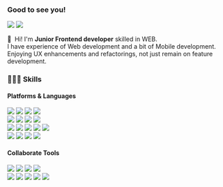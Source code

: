 ### Good to see you!

<p>
  <a href="https://velog.io/@damin1025" target="_blank"><img src="https://img.shields.io/badge/Velog-20C997?style=flat-square&logo=Velog&logoColor=white"/></a>
  <a href="https://www.linkedin.com/in/damin-kim/" target="_blank"><img src="https://img.shields.io/badge/Damin Kim-0A66C2?style=flat-square&logo=Linkedin&logoColor=white"/></a>
</p>

<p>
  👋&nbsp; Hi! I'm <b>Junior Frontend developer</b> skilled in WEB.<br/>
  I have experience of Web development and a bit of Mobile development.<br/>
  Enjoying UX enhancements and refactorings, not just remain on feature development.
</p>

### 👩🏼‍💻 Skills
#### Platforms & Languages
<p>
  <img src="https://img.shields.io/badge/Python-3776AB?style=flat-square&logo=Python&logoColor=white"/>
  <img src="https://img.shields.io/badge/JavaScript-F7DF1E?style=flat-square&logo=JavaScript&logoColor=black"/>
  <img src="https://img.shields.io/badge/TypeScript-3178C6?style=flat-square&logo=TypeScript&logoColor=white"/>
  <img src="https://img.shields.io/badge/styled--components-DB7093?style=flat-square&logo=styled-components&logoColor=white"/></br>
  <img src="https://img.shields.io/badge/React-61DAFB?style=flat-square&logo=React&logoColor=black"/>
  <img src="https://img.shields.io/badge/ReactNative-61DAFB?style=flat-square&logo=React&logoColor=black"/>
  <img src="https://img.shields.io/badge/Gatsby-663399?style=flat-square&logo=Gatsby&logoColor=white"/>
  <img src="https://img.shields.io/badge/Node.js-339933?style=flat-square&logo=Node.js&logoColor=white"/></br>
  <img src="https://img.shields.io/badge/webpack-%238DD6F9.svg?style=flat-square&logo=webpack&logoColor=black"/>
  <img src="https://img.shields.io/badge/MySQL-4479A1?style=flat-square&logo=MySQL&logoColor=white"/>
  <img src="https://img.shields.io/badge/graphql-E10098?style=flat-square&logo=graphql&logoColor=white"/>
  <img src="https://img.shields.io/badge/NGINX-009639?style=flat-square&logo=NGINX&logoColor=white"/>
  <img src="https://img.shields.io/badge/Selenium-43B02A?style=flat-square&logo=Selenium&logoColor=white"/></br>
  <img src="https://img.shields.io/badge/AWS S3-569A31?style=flat-square&logo=Amazon S3&logoColor=white"/>
  <img src="https://img.shields.io/badge/AWS EC2-FF9900?style=flat-square&logo=Amazon EC2&logoColor=black"/>
  <img src="https://img.shields.io/badge/githubpages-222222?style=flat-square&logo=githubpages&logoColor=white"/>
  <img src="https://img.shields.io/badge/Firebase-039BE5?style=flat-square&logo=Firebase&logoColor=black"/>

</p>

#### Collaborate Tools
<p>
  <img src="https://img.shields.io/badge/Chat-00AC47?style=flat-square&logo=Google Chat&logoColor=white"/>
  <img src="https://img.shields.io/badge/Git-F05032?style=flat-square&logo=Git&logoColor=white"/> 
  <img src="https://img.shields.io/badge/GitHub-181717?style=flat-square&logo=GitHub&logoColor=white"/>
  <img src="https://img.shields.io/badge/Redmine-B32024?style=flat-square&logo=Redmine&logoColor=white"/></br>
  <img src="https://img.shields.io/badge/VSC-007ACC?style=flat-square&logo=Visual Studio Code&logoColor=white"/>
  <img src="https://img.shields.io/badge/IntelliJ-000000?style=flat-square&logo=IntelliJ IDEA&logoColor=white"/>
  <img src="https://img.shields.io/badge/Eclipse-2C2255?style=flat-square&logo=Eclipse IDE&logoColor=white"/>
  <img src="https://img.shields.io/badge/Android%20Studio-3DDC84.svg?style=flat-square&logo=android-studio&logoColor=white"/>
  <img src="https://img.shields.io/badge/expo-1C1E24?style=flat-square&logo=expo&logoColor=white"/>
</p>
